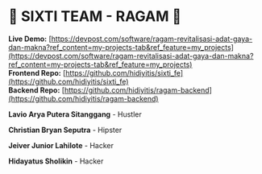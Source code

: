 # 🧷 SIXTI TEAM - RAGAM 🧶

**Live Demo:** [https://devpost.com/software/ragam-revitalisasi-adat-gaya-dan-makna?ref_content=my-projects-tab&ref_feature=my_projects](https://devpost.com/software/ragam-revitalisasi-adat-gaya-dan-makna?ref_content=my-projects-tab&ref_feature=my_projects)  
**Frontend Repo:** [https://github.com/hidiyitis/sixti_fe](https://github.com/hidiyitis/sixti_fe)  
**Backend Repo:** [https://github.com/hidiyitis/ragam-backend](https://github.com/hidiyitis/ragam-backend)  


<p><strong>Lavio Arya Putera Sitanggang</strong> - Hustler</p>
<p><strong>Christian Bryan Seputra</strong> - Hipster</p>
<p><strong>Jeiver Junior Lahilote</strong> - Hacker</p>
<p><strong>Hidayatus Sholikin</strong> - Hacker</p>
